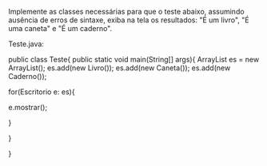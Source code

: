 Implemente as classes necessárias para que o teste abaixo, assumindo ausência de erros de sintaxe, exiba na tela os resultados: "É um livro", "É uma caneta" e "É um caderno".


Teste.java:

public class Teste{
public static void main(String[] args){
ArrayList es = new ArrayList();
es.add(new Livro());
es.add(new Caneta());
es.add(new Caderno());

for(Escritorio e: es){

e.mostrar();

}

}

}